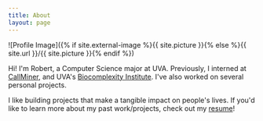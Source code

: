 ```yaml
---
title: About
layout: page
---
```

![Profile Image]({% if site.external-image %}{{ site.picture }}{% else %}{{ site.url }}/{{ site.picture }}{% endif %})

<p>Hi! I'm Robert, a Computer Science major at UVA. Previously, I interned at <a class="link" href="https://callminer.com">CallMiner</a>, and UVA's <a class="link" href="https://biocomplexity.virginia.edu/">Biocomplexity Institute</a>. I've also worked on several personal projects.</p>

<p>I like building projects that make a tangible impact on people's lives. If you'd like to learn more about my past work/projects, check out my <a class="link" href="{% if site.resume-external %}{{ site.resume-url }}{% else %}{{ site.url }}/{{ site.resume-url }}{% endif %}">resume</a>!</p>
